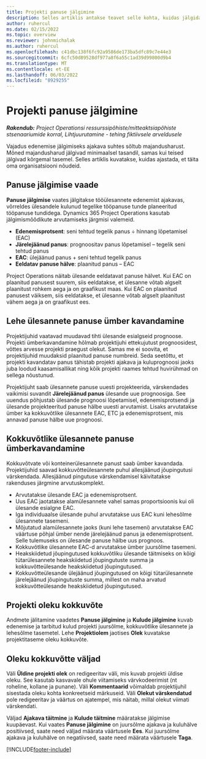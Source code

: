 ```yaml
---
title: Projekti panuse jälgimine
description: Selles artiklis antakse teavet selle kohta, kuidas jälgida projekti jõupingutusi ja töö edenemist.
author: ruhercul
ms.date: 02/15/2022
ms.topic: overview
ms.reviewer: johnmichalak
ms.author: ruhercul
ms.openlocfilehash: c41dbc138f6fc92a9586de173ba5dfc89c7e44e3
ms.sourcegitcommit: 6cfc50d89528df977a8f6a55c1ad39d99800d9b4
ms.translationtype: MT
ms.contentlocale: et-EE
ms.lasthandoff: 06/03/2022
ms.locfileid: "8929255"
---
```

# <a name="project-effort-tracking"></a>Projekti panuse jälgimine

_**Rakendub:** Project Operationsi ressurssipõhiste/mitteaktsiapõhiste stsenaariumide korral,  Lihtjuurutamine - tehing fiktiivsele arveldusele_

Vajadus edenemise jälgimiseks ajakava suhtes sõltub majandusharust. Mõned majandusharud jälgivad minimaalsel tasandil, samas kui teised jälgivad kõrgemal tasemel. Selles artiklis kuvatakse, kuidas ajastada, et täita oma organisatsiooni nõudeid.

## <a name="effort-tracking-view"></a>Panuse jälgimise vaade

**Panuse jälgimise** vaates jälgitakse tööülesannete edenemist ajakavas, võrreldes ülesandele kulunud tegelike tööpanuse tunde planeeritud tööpanuse tundidega. Dynamics 365 Project Operations kasutab jälgimismõõdikute arvutamiseks järgmisi valemeid.

- **Edenemisprotsent**: seni tehtud tegelik panus ÷ hinnang lõpetamisel (EAC) 
- **Järelejäänud panus**: prognoositav panus lõpetamisel – tegelik seni tehtud panus 
- **EAC**: ülejäänud panus + seni tehtud tegelik panus 
- **Eeldatav panuse hälve**: plaanitud panus – EAC

Project Operations näitab ülesande eeldatavat panuse hälvet. Kui EAC on plaanitud panusest suurem, siis eeldatakse, et ülesanne võtab algselt plaanitust rohkem aega ja on graafikust maas. Kui EAC on plaanitud panusest väiksem, siis eeldatakse, et ülesanne võtab algselt plaanitust vähem aega ja on graafikust ees.

## <a name="reprojecting-effort-on-leaf-node-tasks"></a>Lehe ülesannete panuse ümber kavandamine

Projektijuhid vaatavad muudavad tihti ülesande esialgseid prognoose. Projekti ümberkavandamine hõlmab projektijuhi ettekujutust prognoosidest, võttes arvesse projekti praegust olekut. Samas me ei soovita, et projektijuhid muudaksid plaanitud panuse numbreid. Seda seetõttu, et projekti kavandatav panus tähistab projekti ajakava ja kuluprognoosi jaoks juba loodud kaasamisallikat ning kõik projekti raames tehtud huvirühmad on sellega nõustunud.

Projektijuht saab ülesannete panuse uuesti projekteerida, värskendades vaikimisi suvandit **Järelejäänud panus** ülesande uue prognoosiga. See uuendus põhjustab ülesande prognoosi lõpetamisel, edenemisprotsendi ja ülesande projekteeritud panuse hälbe uuesti arvutamist. Lisaks arvutatakse ümber ka kokkuvõtlike ülesannete EAC, ETC ja edenemisprotsent, mis annavad panuse hälbe uue prognoosi.

## <a name="reprojection-of-effort-on-summary-tasks"></a>Kokkuvõtlike ülesannete panuse ümberkavandamine

Kokkuvõtvate või konteinerülesannete panust saab ümber kavandada. Projektijuhid saavad kokkuvõtteülesannete puhul allesjäänud jõupingutusi värskendada. Allesjäänud pingutuse värskendamisel käivitatakse rakenduses järgmine arvutuskomplekt.

- Arvutatakse ülesande EAC ja edenemisprotsent.
- Uus EAC jaotatakse alamülesannete vahel samas proportsioonis kui oli ülesande esialgne EAC.
- Iga individuaalse ülesande puhul arvutatakse uus EAC kuni lehesõlme ülesannete tasemeni. 
- Mõjutatud alamülesannete jaoks (kuni lehe tasemeni) arvutatakse EAC väärtuse põhjal ümber nende järelejäänud panus ja edenemisprotsent. Selle tulemuseks on ülesande panuse hälbe uus prognoos. 
- Kokkuvõtlike ülesannete EAC-d arvutatakse ümber juursõlme tasemeni.
- Heakskiidetud jõupingutused kokkuvõtliku ülesande täitmiseks on kõigi tütarülesannete heakskiidetud jõupingutuste summa ja kokkuvõtteülesande heakskiidetud jõupingutused.
- Kokkuvõtteülesande ülejäänud jõupingutused on kõigi tütarülesannete järelejäänud jõupingutuste summa, millest on maha arvatud kokkuvõtteülesande heakskiidetud jõupingutused.

## <a name="project-status-summary"></a>Projekti oleku kokkuvõte

Andmete jälitamine vaadetes **Panuse jälgimine** ja **Kulude jälgimine** kuvab edenemise ja tarbitud kulud projekti juursõlme, kokkuvõtlike ülesannete ja lehesõlme tasemetel. Lehe **Projektiolem** jaotises **Olek** kuvatakse projektitaseme oleku kokkuvõte.

## <a name="status-summary-fields"></a>Oleku kokkuvõtte väljad

Väli **Üldine projekti olek** on redigeeritav väli, mis kuvab projekti üldise oleku. See kasutab kasvavale ohule viitamiseks värvkodeerimist (nt roheline, kollane ja punane). Väli **Kommentaarid** võimaldab projektijuhil sisestada oleku kohta konkreetseid märkuseid. Väli **Olekut värskendatud** pole redigeeritav ja väärtus on ajatempel, mis näitab, millal olekut viimati värskendati.

Väljad **Ajakava täitmine** ja **Kulude täitmine** määratakse jälgimise kuupäevast. Kui vaates **Panuse jälgimine** on juursõlme ajakava ja kuluhälve positiivsed, saate need väljad määrata väärtusele **Ees**. Kui juursõlme ajakava ja kuluhälve on negatiivsed, saate need määrata väärtusele **Taga**.


[!INCLUDE[footer-include](../includes/footer-banner.md)]
